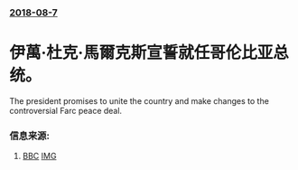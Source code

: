 ### [2018-08-7](/news/2018/08/7/index.md)

##### 
# 伊萬·杜克·馬爾克斯宣誓就任哥伦比亚总统。 

The president promises to unite the country and make changes to the controversial Farc peace deal.


### 信息来源:

1. [BBC](https://www.bbc.co.uk/news/world-latin-america-45107063) [IMG](https://ichef.bbci.co.uk/news/1024/branded_news/92E7/production/_102870673_048548520.jpg)
